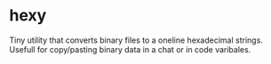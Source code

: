 # hexy
Tiny utility that converts binary files to a oneline hexadecimal strings. Usefull for copy/pasting binary data in a chat or in code varibales.
